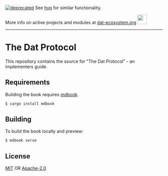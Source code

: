 [![deprecated](http://badges.github.io/stability-badges/dist/deprecated.svg)](https://github.com/hypercore-protocol/new-website/tree/master/guides) See [hyp](https://github.com/hypercore-protocol/new-website/tree/master/guides) for similar functionality. 

More info on active projects and modules at [dat-ecosystem.org](https://dat-ecosystem.org/) <img src="https://i.imgur.com/qZWlO1y.jpg" width="30" height="30" /> 

---

# The Dat Protocol
This repository contains the source for "The Dat Protocol" - an implementers
guide.

## Requirements
Building the book requires [mdbook](https://github.com/azerupi/mdBook).
```sh
$ cargo install mdbook
```

## Building
To build the book locally and preview:
```sh
$ mdbook serve
```

## License
[MIT](./LICENSE-MIT) OR [Apache-2.0](./LICENSE-APACHE)
